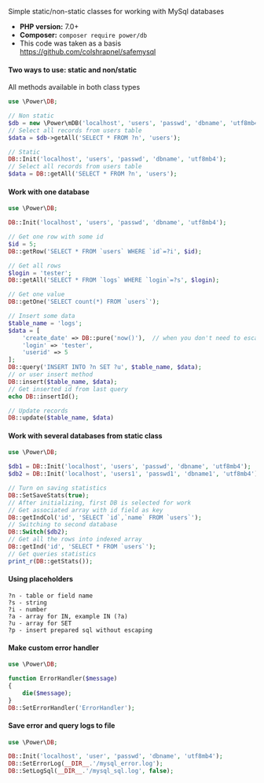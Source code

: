 Simple static/non-static classes for working with MySql databases
* **PHP version:** 7.0+
* **Composer:** `composer require power/db`
* This code was taken as a basis https://github.com/colshrapnel/safemysql

#### Two ways to use: static and non/static
All methods available in both class types
```php
use \Power\DB;

// Non static
$db = new \Power\mDB('localhost', 'users', 'passwd', 'dbname', 'utf8mb4');
// Select all records from users table
$data = $db->getAll('SELECT * FROM ?n', 'users');

// Static
DB::Init('localhost', 'users', 'passwd', 'dbname', 'utf8mb4');
// Select all records from users table
$data = DB::getAll('SELECT * FROM ?n', 'users');
```

#### Work with one database
```php
use \Power\DB;

DB::Init('localhost', 'users', 'passwd', 'dbname', 'utf8mb4');

// Get one row with some id
$id = 5;
DB::getRow('SELECT * FROM `users` WHERE `id`=?i', $id);

// Get all rows
$login = 'tester';
DB::getAll('SELECT * FROM `logs` WHERE `login`=?s', $login);

// Get one value
DB::getOne('SELECT count(*) FROM `users`');

// Insert some data
$table_name = 'logs';
$data = [
    'create_date' => DB::pure('now()'),  // when you don't need to escape value - use DB::pure method
    'login' => 'tester',
    'userid' => 5
];
DB::query('INSERT INTO ?n SET ?u', $table_name, $data);
// or user insert method
DB::insert($table_name, $data);
// Get inserted id from last query
echo DB::insertId();

// Update records
DB::update($table_name, $data)
```

#### Work with several databases from static class
```php
use \Power\DB;

$db1 = DB::Init('localhost', 'users', 'passwd', 'dbname', 'utf8mb4');
$db2 = DB::Init('localhost', 'users1', 'passwd1', 'dbname1', 'utf8mb4');

// Turn on saving statistics
DB::SetSaveStats(true);
// After initializing, first DB is selected for work
// Get associated array with id field as key
DB::getIndCol('id', 'SELECT `id`,`name` FROM `users`');
// Switching to second database
DB::Switch($db2);
// Get all the rows into indexed array
DB::getInd('id', 'SELECT * FROM `users`');
// Get queries statistics
print_r(DB::getStats());
```

#### Using placeholders
```
?n - table or field name
?s - string
?i - number
?a - array for IN, example IN (?a)
?u - array for SET
?p - insert prepared sql without escaping
```

#### Make custom error handler
```php
use \Power\DB;

function ErrorHandler($message)
{
    die($message);
}
DB::SetErrorHandler('ErrorHandler');
```

#### Save error and query logs to file
```php
use \Power\DB;

DB::Init('localhost', 'user', 'passwd', 'dbname', 'utf8mb4');
DB::SetErrorLog(__DIR__.'/mysql_error.log');
DB::SetLogSql(__DIR__.'/mysql_sql.log', false);
```